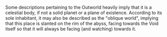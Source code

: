 Some descriptions pertaining to the Outworld heavily imply that it is a celestial body, if not a solid planet or a plane of existence. According to its sole inhabitant, it may also be described as the "oblique world", implying that this place is slanted on the rim of the abyss, facing towards the Void itself so that it will always be facing (and watching) towards it.